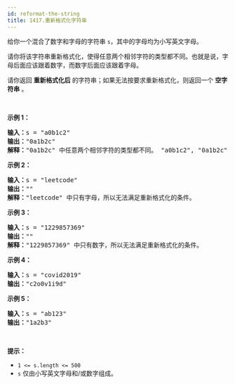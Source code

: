 ```yaml
---
id: reformat-the-string
title: 1417.重新格式化字符串
---
```

给你一个混合了数字和字母的字符串 <code>s</code>，其中的字母均为小写英文字母。

请你将该字符串重新格式化，使得任意两个相邻字符的类型都不同。也就是说，字母后面应该跟着数字，而数字后面应该跟着字母。

请你返回 **重新格式化后** 的字符串；如果无法按要求重新格式化，则返回一个 **空字符串** 。

 

**示例 1：**


<pre><strong>输入：</strong>s = &#34;a0b1c2&#34;<br/><strong>输出：</strong>&#34;0a1b2c&#34;<br/><strong>解释：</strong>&#34;0a1b2c&#34; 中任意两个相邻字符的类型都不同。 &#34;a0b1c2&#34;, &#34;0a1b2c&#34;, &#34;0c2a1b&#34; 也是满足题目要求的答案。<br/></pre>

**示例 2：**


<pre><strong>输入：</strong>s = &#34;leetcode&#34;<br/><strong>输出：</strong>&#34;&#34;<br/><strong>解释：</strong>&#34;leetcode&#34; 中只有字母，所以无法满足重新格式化的条件。<br/></pre>

**示例 3：**


<pre><strong>输入：</strong>s = &#34;1229857369&#34;<br/><strong>输出：</strong>&#34;&#34;<br/><strong>解释：</strong>&#34;1229857369&#34; 中只有数字，所以无法满足重新格式化的条件。<br/></pre>

**示例 4：**


<pre><strong>输入：</strong>s = &#34;covid2019&#34;<br/><strong>输出：</strong>&#34;c2o0v1i9d&#34;<br/></pre>

**示例 5：**


<pre><strong>输入：</strong>s = &#34;ab123&#34;<br/><strong>输出：</strong>&#34;1a2b3&#34;<br/></pre>

 

**提示：**


- <code>1 &lt;= s.length &lt;= 500</code>
- <code>s</code> 仅由小写英文字母和/或数字组成。
